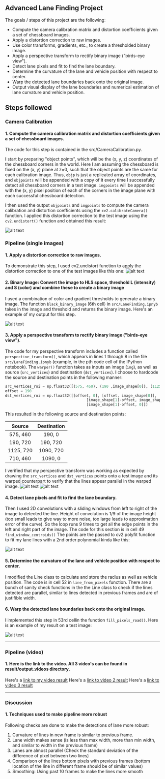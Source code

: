 

## Advanced Lane Finding Project

The goals / steps of this project are the following:

* Compute the camera calibration matrix and distortion coefficients given a set of chessboard images.
* Apply a distortion correction to raw images.
* Use color transforms, gradients, etc., to create a thresholded binary image.
* Apply a perspective transform to rectify binary image ("birds-eye view").
* Detect lane pixels and fit to find the lane boundary.
* Determine the curvature of the lane and vehicle position with respect to center.
* Warp the detected lane boundaries back onto the original image.
* Output visual display of the lane boundaries and numerical estimation of lane curvature and vehicle position.

[//]: # (Image References)

[image1]: ./results/camera_cal/image_udist.png "Undistorted"
[image2]: ./results/output_images/road_transformed.png "Road Transformed"
[image3]: ./results/output_images/binary_image.png  "Binary Example"
[image4]: ./results/output_images/warped_straight_lines.png "Warp Example"
[image5]: ./results/output_images/color_fit_lines.png "Fit Visual"
[image6]: ./results/output_images/example_output.png "Output"
[image7]: ./results/output_images/marker_warp.png "Output"
[video1]: ./results/output_videos/project_video.mp4 "Video"
[video2]: ./results/output_videos/challenge_video.mp4 "Video"
[video3]: ./results/output_videos/harder_challenge_video.mp4 "Video"

## Steps followed

### Camera Calibration

#### 1. Compute the camera calibration matrix and distortion coefficients given a set of chessboard images.

The code for this step is contained in the src/CameraCalibration.py.

I start by preparing "object points", which will be the (x, y, z) coordinates of the chessboard corners in the world. Here I am assuming the chessboard is fixed on the (x, y) plane at z=0, such that the object points are the same for each calibration image.  Thus, `objp` is just a replicated array of coordinates, and `objpoints` will be appended with a copy of it every time I successfully detect all chessboard corners in a test image.  `imgpoints` will be appended with the (x, y) pixel position of each of the corners in the image plane with each successful chessboard detection.  

I then used the output `objpoints` and `imgpoints` to compute the camera calibration and distortion coefficients using the `cv2.calibrateCamera()` function.  I applied this distortion correction to the test image using the `cv2.undistort()` function and obtained this result: 

![alt text][image1]

### Pipeline (single images)

#### 1. Apply a distortion correction to raw images.

To demonstrate this step, I used cv2.undistort function to apply the distortion correction to one of the test images like this one:
![alt text][image2]

#### 2. Binary Image: Convert the image to HLS space, threshold L (intensity) and S (color) and combine these to create a binary image

I used a combination of color and gradient thresholds to generate a binary image. The function `black_binary_image` (6th cell) in `src/LaneFinding.ipnyb` takes in the image and threshold and returns the binary image.  Here's an example of my output for this step.  

![alt text][image3]

#### 3. Apply a perspective transform to rectify binary image ("birds-eye view").

The code for my perspective transform includes a function called `perspective_transform()`, which appears in lines 1 through 8 in the file `src/LaneFinding.ipnyb` (example, in the pth code cell of the IPython notebook).  The `warper()` function takes as inputs an image (`img`), as well as source (`src_vertices`) and destination (`dst_vertices`).  I choose to hardcode the source and destination points in the following manner:

```python
src_vertices_roi = np.float32([(575, 460), (190 ,image_shape[0]), (1125, image_shape[0]), (710, 460)])
offset = 190
dst_vertices_roi = np.float32([[offset, 0], [offset, image_shape[0]], 
                                     [image_shape[1]-offset, image_shape[0]], 
                                     [image_shape[1]-offset, 0]])
```

This resulted in the following source and destination points:

| Source        | Destination   | 
|:-------------:|:-------------:| 
| 575, 460      | 190, 0        | 
| 190, 720      | 190, 720      |
| 1125, 720     | 1090, 720      |
| 710, 460      | 1090, 0        |

I verified that my perspective transform was working as expected by drawing the `src_vertices` and `dst_vertices` points onto a test image and its warped counterpart to verify that the lines appear parallel in the warped image.
![alt text][image7]
![alt text][image4]

#### 4. Detect lane pixels and fit to find the lane boundary.

Then I used 2D convolutions with a sliding windows from left to right of the image to detected the line. Height of convolution is 1/9 of the image height (too small leads to give way to more noise, too large leads to approximation error of the curve). So the loop runs 9 times to get all the edge points in the left and right part of the image. The code for this section is in cell 49 `find_window_centroids()` The points are the passed to cv2.polyfit function to fit my lane lines with a 2nd order polynomial kinda like this:

![alt text][image5]

#### 5. Determine the curvature of the lane and vehicle position with respect to center.

I modified the Line class to calculate and store the radius as well as vehicle position. The code is in cell 52 in `line_from_pixels` function. There are a bunch of sanity check functions in the the Line class to check if the lines detected are parallel, similar to lines detected in previous frames and are of justifible width. 

#### 6. Warp the detected lane boundaries back onto the original image.

I implemented this step in 53rd cellin the function `fill_pixels_road()`.  Here is an example of my result on a test image:

![alt text][image6]

---

### Pipeline (video)

#### 1. Here is the link to the video. All 3 video's can be found in result/output_videos directory.

Here's a [link to my video result][video1]
Here's a [link to video 2 result][video2]
Here's a [link to video 3 result][video3]

---

### Discussion

#### 1. Techniques used to make pipeline more robust
Following checks are done to make the detections of lane more robust:
1. Curvature of lines in new frame is similar to previous frame. 
2. Lane width makes sense (is less than max width, more than min width, and similar to width in the previous frame)
3. Lanes are almost parallel (Check the standard deviation of the difference of pixel between two lines)
4. Comparison of the lines bottom pixels with previous frames (bottom location of the line in different frame should be of similar values)
5. Smoothing: Using past 10 frames to make the lines more smooth
